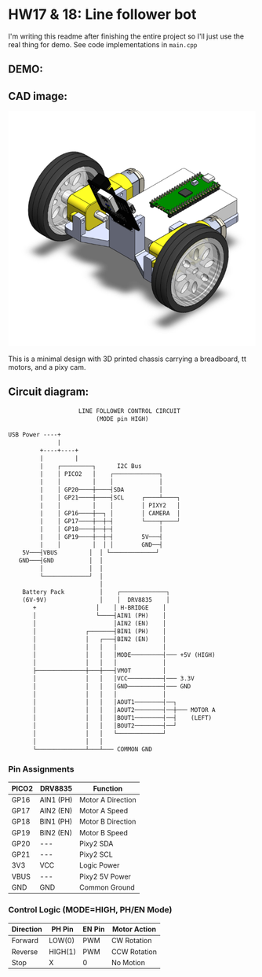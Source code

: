 # HW17 & 18: Line follower bot

I'm writing this readme after finishing the entire project so I'll just use the real thing for demo. See code implementations in `main.cpp`

## DEMO:



## CAD image:

![CAD](CAD.png)

This is a minimal design with 3D printed chassis carrying a breadboard, tt motors, and a pixy cam.

## Circuit diagram:

```
                    LINE FOLLOWER CONTROL CIRCUIT
                         (MODE pin HIGH)

USB Power ----+
              |
         +----+----+
         |         |
         |    ┌─────────┐      I2C Bus
         |    │ PICO2   │    ┌─────────────┐
         |    │         │    │             │
         |    │ GP20────┼────┤SDA          │
         |    │ GP21────┼────┤SCL     ┌────┴────┐
         |    │         │    │        │ PIXY2   │
         |    │ GP16────┼──┐ │        │ CAMERA  │
         |    │ GP17────┼──┼─┤        └────┬────┘
         |    │ GP18────┼──┼─┤             │
         |    │ GP19────┼──┼─┤        5V───┤
         |    │         │  │ │        GND──┤
    5V───┤VBUS         │  │ └─────────────┘
   GND───┤GND          │  │
         │             │  │
         └─────────────┘  │
                          │
    Battery Pack          │    ┌─────────────┐
    (6V-9V)               │    │  DRV8835    │
       +                 │    │ H-BRIDGE    │
       │                 └────┤AIN1 (PH)    │
       │                      │AIN2 (EN)    │
       │              ┌───────┤BIN1 (PH)    │
       │              │   ┌───┤BIN2 (EN)    │
       │              │   │   │             │
       │              │   │   │MODE─────────┤─── +5V (HIGH)
       │              │   │   │             │
       ├──────────────┼───┼───┤VMOT         │
       │              │   │   │VCC──────────┤─── 3.3V
       │              │   │   │GND──────────┤─── GND
       │              │   │   │             │
       │              │   │   │AOUT1────────┤──┐
       │              │   │   │AOUT2────────┤──┼─── MOTOR A
       │              │   │   │BOUT1────────┤──┤    (LEFT)
       │              │   │   │BOUT2────────┤──┘
       │              │   │   └─────────────┘
       │              │   │
       └──────────────┴───┴─── COMMON GND
```

### Pin Assignments
| PICO2 | DRV8835   | Function         |
|-------|-----------|------------------|
| GP16  | AIN1 (PH) | Motor A Direction|
| GP17  | AIN2 (EN) | Motor A Speed    |
| GP18  | BIN1 (PH) | Motor B Direction|
| GP19  | BIN2 (EN) | Motor B Speed    |
| GP20  | ---       | Pixy2 SDA        |
| GP21  | ---       | Pixy2 SCL        |
| 3V3   | VCC       | Logic Power      |
| VBUS  | ---       | Pixy2 5V Power   |
| GND   | GND       | Common Ground    |

### Control Logic (MODE=HIGH, PH/EN Mode)
| Direction | PH Pin  | EN Pin | Motor Action |
|-----------|---------|---------|--------------|
| Forward   | LOW(0)  | PWM     | CW Rotation  |
| Reverse   | HIGH(1) | PWM     | CCW Rotation |
| Stop      | X       | 0       | No Motion    |
